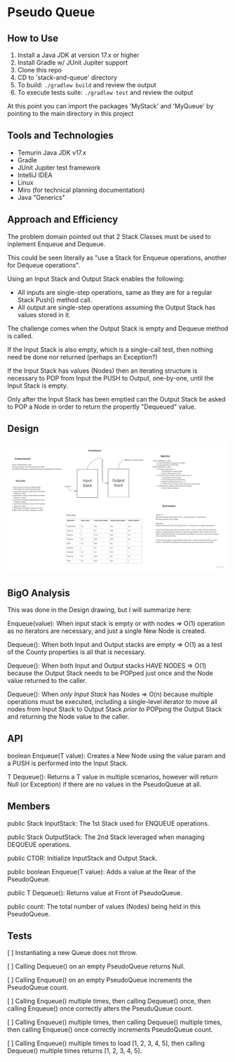# Pseudo Queue

## How to Use

1. Install a Java JDK at version 17.x or higher
2. Install Gradle w/ JUnit Jupiter support
3. Clone this repo
4. CD to 'stack-and-queue' directory
5. To build: `./gradlew build` and review the output
6. To execute tests suite: `./gradlew test` and review the output

At this point you can import the packages 'MyStack' and 'MyQueue' by pointing to the main directory in this project

## Tools and Technologies

- Temurin Java JDK v17.x
- Gradle
- JUnit Jupiter test framework
- IntelliJ IDEA
- Linux
- Miro (for technical planning documentation)
- Java "Generics"

## Approach and Efficiency

The problem domain pointed out that 2 Stack Classes must be used to inplement Enqueue and Dequeue.

This could be seen literally as "use a Stack for Enqueue operations, another for Dequeue operations".

Using an Input Stack and Output Stack enables the following:

- All inputs are single-step operations, same as they are for a regular Stack Push() method call.
- All output are single-step operations assuming the Output Stack has values stored in it.

The challenge comes when the Output Stack is empty and Dequeue method is called.

If the Input Stack is also empty, which is a single-call test, then nothing need be done nor returned (perhaps an Exception?)

If the Input Stack has values (Nodes) then an iterating structure is necessary to POP from Input the PUSH to Output, one-by-one, until the Input Stack is empty.

Only after the Input Stack has been emptied can the Output Stack be asked to POP a Node in order to return the propertly "Dequeued" value.

## Design

![Pseudo Queue Design](./pseudo-queue-design.jpg)

## BigO Analysis

This was done in the Design drawing, but I will summarize here:

Enqueue(value): When input stack is empty or with nodes => O(1) operation as no iterators are necessary, and just a single New Node is created.

Dequeue(): When both Input and Output stacks are empty => O(1) as a test of the County properties is all that is necessary.

Dequeue(): When both Input and Output stacks HAVE NODES => O(1) because the Output Stack needs to be POPped just once and the Node value returned to the caller.

Dequeue(): When *only Input Stack* has Nodes => O(n) because multiple operations must be executed, including a single-level iterator to move all nodes from Input Stack to Output Stack *prior to* POPping the Output Stack and returning the Node value to the caller.

## API

boolean Enqueue(T value): Creates a New Node using the value param and a PUSH is performed into the Input Stack.

T Dequeue(): Returns a T value in multiple scenarios, however will return Null (or Exception) if there are no values in the PseudoQueue at all.

## Members

public Stack<T> InputStack: The 1st Stack used for ENQUEUE operations.

public Stack<T> OutputStack: The 2nd Stack leveraged when managing DEQUEUE operations.

public CTOR: Initialize InputStack and Output Stack.

public boolean Enqueue(T value): Adds a value at the Rear of the PseudoQueue.

public T Dequeue(): Returns value at Front of PseudoQueue.

public count: The total number of values (Nodes) being held in this PseudoQueue.

## Tests

[ ] Instantiating a new Queue does not throw.

[ ] Calling Dequeue() on an empty PseudoQueue returns Null.

[ ] Calling Enqueue() on an empty PseudoQueue increments the PseudoQueue count.

[ ] Calling Enqueue() multiple times, then calling Dequeue() once, then calling Enqueue() once correctly alters the PseuduQueue count.

[ ] Calling Enqueue() multiple times, then calling Dequeue() multiple times, then calling Enqueue() once correctly increments PseudoQueue count.

[ ] Calling Enqueue() multiple times to load [1, 2, 3, 4, 5], then calling Dequeue() multiple times returns [1, 2, 3, 4, 5].
